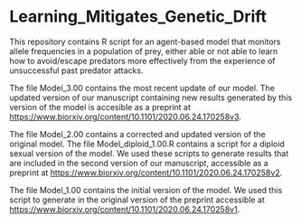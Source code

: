 # Learning_Mitigates_Genetic_Drift
This repository contains R script for an agent-based model that monitors allele frequencies in a population of prey, either able or not able to learn how to avoid/escape predators more effectively from the experience of unsuccessful past predator attacks. 

The file Model_3.00 contains the most recent update of our model. The updated version of our manuscript containing new results generated by this version of the model is accesible as a preprint at https://www.biorxiv.org/content/10.1101/2020.06.24.170258v3.

The file Model_2.00 contains a corrected and updated version of the original model. 
The file Model_diploid_1.00.R contains a script for a diploid sexual version of the model. 
We used these scripts to generate results that are included in the second version of our manuscript, accessible as a preprint at https://www.biorxiv.org/content/10.1101/2020.06.24.170258v2.

The file Model_1.00 contains the initial version of the model. We used this script to generate in the original version of the preprint accessible at https://www.biorxiv.org/content/10.1101/2020.06.24.170258v1.
